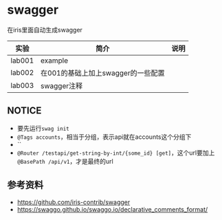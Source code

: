 # swagger
在iris里面自动生成swagger

|实验|简介|说明|
|---|---|---|
|lab001|example| |
|lab002|在001的基础上加上swagger的一些配置| |
|lab003|swagger注释| |

## NOTICE
 - 要先运行`swag init`
 - `@Tags accounts`，相当于分组，表示api就在accounts这个分组下
 - ``
 - `@Router /testapi/get-string-by-int/{some_id} [get]`，这个url要加上`@BasePath /api/v1`，才是最终的url

## 参考资料
 - https://github.com/iris-contrib/swagger
 - https://swaggo.github.io/swaggo.io/declarative_comments_format/
